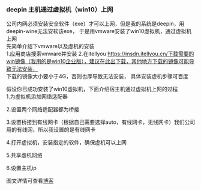 ### deepin 主机通过虚拟机（win10）上网
公司内网必须安装安全软件（exe）才可以上网，但是我的系统是deepin，用deepin-wine无法安软该exe，
于是用vmware安装了win10虚拟机，通过虚拟机上网  
先简单介绍下vmware以及虚机的安装  
1.应用商店搜索vmware并安装
2.在itellyou https://msdn.itellyou.cn/下载需要的win镜像（我用的是win10企业版），建议在此出下载，其他地方下载的镜像可能导致无法安装，  
下载的镜像大小要小于4G，否则也厚导致无法安装，
具体安装虚机步骤可百度  

假设你已成功安装了win10虚拟机，下面介绍宿主机通过虚拟机上网的过程  
1.为虚拟机添加网络适配器  

2.设置两个网络适配器都为桥接
  
3.设置桥接到有线网卡（根据自己需要选择auto，有线网卡，无线网卡）我们公司用的有线网，所以我设置的是有线网卡

4.打开虚拟机，安装指定的软件，确保虚机可以上网  

5.共享虚机网络

6.设置主机ip  

图文详情可查看[博客](https://www.cnblogs.com/jason-dong/p/12059409.html)
    

